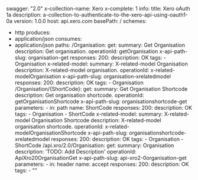 swagger: "2.0"
x-collection-name: Xero
x-complete: 1
info:
  title: Xero oAuth 1a
  description: a-collection-to-authenticate-to-the-xero-api-using-oauth1-0a
  version: 1.0.0
host: api.xero.com
basePath: /
schemes:
- http
produces:
- application/json
consumes:
- application/json
paths:
  /Organisation:
    get:
      summary: Get Organisation
      description: Get organisation.
      operationId: getOrganisation
      x-api-path-slug: organisation-get
      responses:
        200:
          description: OK
      tags:
      - Organisation
    x-related-model:
      summary: X-related-model Organisation
      description: X-related-model organisation.
      operationId: x-related-modelOrganisation
      x-api-path-slug: organisation-xrelatedmodel
      responses:
        200:
          description: OK
      tags:
      - Organisation
  /Organisation/{ShortCode}:
    get:
      summary: Get Organisation Shortcode
      description: Get organisation shortcode.
      operationId: getOrganisationShortcode
      x-api-path-slug: organisationshortcode-get
      parameters:
      - in: path
        name: ShortCode
      responses:
        200:
          description: OK
      tags:
      - Organisation
      - ShortCode
    x-related-model:
      summary: X-related-model Organisation Shortcode
      description: X-related-model organisation shortcode.
      operationId: x-related-modelOrganisationShortcode
      x-api-path-slug: organisationshortcode-xrelatedmodel
      responses:
        200:
          description: OK
      tags:
      - Organisation
      - ShortCode
  /api.xro/2.0/Organisation:
    get:
      summary: Organisation
      description: 'TODO: Add Description'
      operationId: ApiXro20OrganisationGet
      x-api-path-slug: api-xro2-0organisation-get
      parameters:
      - in: header
        name: accept
      responses:
        200:
          description: OK
      tags:
      - ""